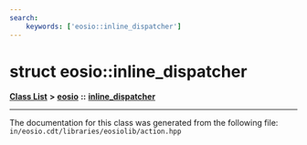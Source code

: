 ```yaml
---
search:
    keywords: ['eosio::inline_dispatcher']
---
```


# struct eosio::inline\_dispatcher

[**Class List**](annotated.md) **>** [**eosio**](namespaceeosio.md) **::** [**inline\_dispatcher**](structeosio_1_1inline__dispatcher.md)




----------------------------------------
The documentation for this class was generated from the following file: `in/eosio.cdt/libraries/eosiolib/action.hpp`
